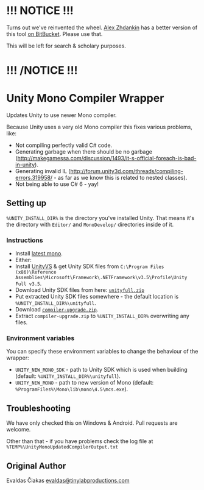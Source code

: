 # !!! NOTICE !!!

Turns out we've reinvented the wheel. [Alex Zhdankin](https://bitbucket.org/alexzzzz/) has a better version of this tool [on BitBucket](https://bitbucket.org/alexzzzz/unity-c-5.0-and-6.0-integration/overview). Please use that.

This will be left for search & scholary purposes.

# !!! /NOTICE !!!

# Unity Mono Compiler Wrapper

Updates Unity to use newer Mono compiler. 

Because Unity uses a very old Mono compiler this fixes various problems, like:
* Not compiling perfectly valid C# code.
* Generating garbage when there should be no garbage (http://makegamessa.com/discussion/1493/it-s-official-foreach-is-bad-in-unity).
* Generating invalid IL (http://forum.unity3d.com/threads/compiling-errors.319958/ - as far as we know this is related to nested classes).
* Not being able to use C# 6 - yay!

## Setting up

`%UNITY_INSTALL_DIR%` is the directory you've installed Unity. That means it's the directory with `Editor/` and `MonoDevelop/` directories inside of it.

### Instructions
- Install [latest mono](http://www.mono-project.com/download/).
- Either:
 - Install [UnityVS](http://unityvs.com/) & get Unity SDK files from `C:\Program Files (x86)\Reference Assemblies\Microsoft\Framework\.NETFramework\v3.5\Profile\Unity Full v3.5`.
 - Download Unity SDK files from here: [`unityfull.zip`](https://github.com/tinylabproductions/unity-mono-compiler-wrapper/releases/)
- Put extracted Unity SDK files somewhere - the default location is `%UNITY_INSTALL_DIR%\unityfull`.
- Download [`compiler-upgrade.zip`](https://github.com/tinylabproductions/unity-mono-compiler-wrapper/releases/).
- Extract `compiler-upgrade.zip` to `%UNITY_INSTALL_DIR%` overwriting any files.

### Environment variables

You can specify these environment variables to change the behaviour of the wrapper:

* `UNITY_NEW_MONO_SDK` - path to Unity SDK which is used when building (default: `%UNITY_INSTALL_DIR%\unityfull`).
* `UNITY_NEW_MONO` - path to new version of Mono (default: `%ProgramFiles%\Mono\lib\mono\4.5\mcs.exe`).

## Troubleshooting

We have only checked this on Windows & Android. Pull requests are welcome.

Other than that - if you have problems check the log file at `%TEMP%\UnityMonoUpdatedCompilerOutput.txt`

## Original Author

Evaldas Čiakas <evaldas@tinylabproductions.com>
